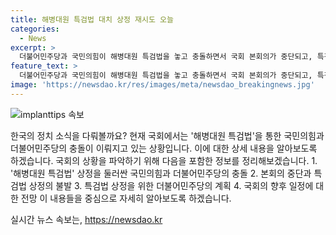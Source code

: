```yaml
---
title: 해병대원 특검법 대치 상정 재시도 오늘 
categories:
  - News
excerpt: >
  더불어민주당과 국민의힘이 해병대원 특검법을 놓고 충돌하면서 국회 본회의가 중단되고, 특검법 상정은 불발되었다. 박찬대 원내대표는 특검법 처리를 강행하겠다는 뜻을 밝히며 국회 내 대립이 예상된다. 해병대원 특검법은 19일에 채 상병 1주년이 다가오고, 국회에서 15일 이내에 통과되어야 한다. 국민의힘은 특검법 상정에 반대하고, 이에 대한 대립이 예상된다.
feature_text: >
  더불어민주당과 국민의힘이 해병대원 특검법을 놓고 충돌하면서 국회 본회의가 중단되고, 특검법 상정은 불발되었다. 박찬대 원내대표는 특검법 처리를 강행하겠다는 뜻을 밝히며 국회 내 대립이 예상된다. 해병대원 특검법은 19일에 채 상병 1주년이 다가오고, 국회에서 15일 이내에 통과되어야 한다. 국민의힘은 특검법 상정에 반대하고, 이에 대한 대립이 예상된다.
image: 'https://newsdao.kr/res/images/meta/newsdao_breakingnews.jpg'
---
```


<p><img src="https://newsdao.kr/res/images/meta/newsdao_breakingnews.jpg" alt="implanttips 속보" /></p>

<p>한국의 정치 소식을 다뤄볼까요? 현재 국회에서는 '해병대원 특검법'을 통한 국민의힘과 더불어민주당의 충돌이 이뤄지고 있는 상황입니다. 이에 대한 상세 내용을 알아보도록 하겠습니다. 
국회의 상황을 파악하기 위해 다음을 포함한 정보를 정리해보겠습니다. 
1. '해병대원 특검법' 상정을 둘러싼 국민의힘과 더불어민주당의 충돌
2. 본회의 중단과 특검법 상정의 불발
3. 특검법 상정을 위한 더불어민주당의 계획
4. 국회의 향후 일정에 대한 전망
이 내용들을 중심으로 자세히 알아보도록 하겠습니다.</p>
실시간 뉴스 속보는, <a href="https://newsdao.kr" rel="dofollow">https://newsdao.kr</a>


